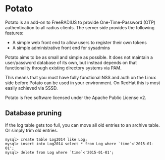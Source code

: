 # Potato
Potato is an add-on to FreeRADIUS to provide One-Time-Password (OTP) authentication to all radius clients. The server side provides the following features:

* A simple web front end to allow users to register their own tokens
* A simple administrative front end for sysadmins

Potato aims to be as small and simple as possible. It does not maintain a user/password database of its own, but instead depends on that functionality through existing directory systems via PAM.

This means that you must have fully functional NSS and auth on the Linux side before Potato can be used in your environment. On RedHat this is most easily achieved via SSSD.

Potato is free software licensed under the Apache Public License v2.

## Database pruning
If the log table gets too full, you can move all old entries to an archive table. Or simply trim old entries.
```
mysql> create table Log2014 like Log;
mysql> insert into Log2014 select * from Log where `time`<'2015-01-01';
mysql> delete from Log where `time`<'2015-01-01';
```
